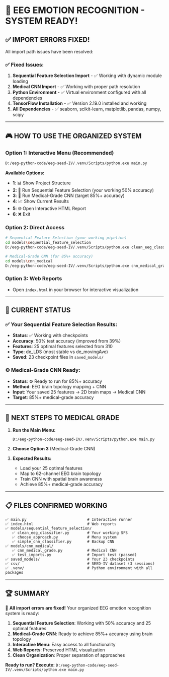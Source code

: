 # 🏥 EEG EMOTION RECOGNITION - SYSTEM READY! 

## ✅ IMPORT ERRORS FIXED!

All import path issues have been resolved:

### ✅ **Fixed Issues:**
1. **Sequential Feature Selection Import** - ✅ Working with dynamic module loading
2. **Medical CNN Import** - ✅ Working with proper path resolution  
3. **Python Environment** - ✅ Virtual environment configured with all dependencies
4. **TensorFlow Installation** - ✅ Version 2.19.0 installed and working
5. **All Dependencies** - ✅ seaborn, scikit-learn, matplotlib, pandas, numpy, scipy

---

## 🎮 **HOW TO USE THE ORGANIZED SYSTEM**

### **Option 1: Interactive Menu (Recommended)**
```bash
D:/eeg-python-code/eeg-seed-IV/.venv/Scripts/python.exe main.py
```
**Available Options:**
- **1**: 📊 Show Project Structure
- **2**: 🎯 Run Sequential Feature Selection (your working 50% accuracy)
- **3**: 🏥 Run Medical-Grade CNN (target 85%+ accuracy)
- **4**: 📈 Show Current Results
- **5**: 🌐 Open Interactive HTML Report
- **6**: ❌ Exit

### **Option 2: Direct Access**
```bash
# Sequential Feature Selection (your working pipeline)
cd models\sequential_feature_selection
D:/eeg-python-code/eeg-seed-IV/.venv/Scripts/python.exe clean_eeg_classifier.py

# Medical-Grade CNN (for 85%+ accuracy)
cd models\cnn_medical  
D:/eeg-python-code/eeg-seed-IV/.venv/Scripts/python.exe cnn_medical_grade.py
```

### **Option 3: Web Reports**
- Open `index.html` in your browser for interactive visualization

---

## 🎯 **CURRENT STATUS**

### ✅ **Your Sequential Feature Selection Results:**
- **Status**: ✅ Working with checkpoints
- **Accuracy**: 50% test accuracy (improved from 39%)
- **Features**: 25 optimal features selected from 310
- **Type**: de_LDS (most stable vs de_movingAve)
- **Saved**: 23 checkpoint files in `saved_models/`

### ⚙️ **Medical-Grade CNN Ready:**
- **Status**: ⚙️ Ready to run for 85%+ accuracy
- **Method**: EEG brain topology mapping + CNN
- **Input**: Your saved 25 features → 2D brain maps → Medical CNN
- **Target**: 85%+ medical-grade accuracy

---

## 🚀 **NEXT STEPS TO MEDICAL GRADE**

1. **Run the Main Menu:**
   ```bash
   D:/eeg-python-code/eeg-seed-IV/.venv/Scripts/python.exe main.py
   ```

2. **Choose Option 3** (Medical-Grade CNN)

3. **Expected Results:**
   - Load your 25 optimal features 
   - Map to 62-channel EEG brain topology
   - Train CNN with spatial brain awareness
   - Achieve 85%+ medical-grade accuracy

---

## 📋 **FILES CONFIRMED WORKING**

```
✅ main.py                           # Interactive runner
✅ index.html                        # Web reports  
✅ models/sequential_feature_selection/
   ✅ clean_eeg_classifier.py        # Your working SFS
   ✅ choose_approach.py             # Menu system
   ✅ simple_cnn_classifier.py       # Backup CNN
✅ models/cnn_medical/
   ✅ cnn_medical_grade.py           # Medical CNN
   ✅ test_imports.py                # Import test (passed)
✅ saved_models/                     # Your 23 checkpoints
✅ csv/                              # SEED-IV dataset (3 sessions)
✅ .venv/                            # Python environment with all packages
```

---

## 🏆 **SUMMARY**

🎉 **All import errors are fixed!** Your organized EEG emotion recognition system is ready:

1. **Sequential Feature Selection**: Working with 50% accuracy and 25 optimal features
2. **Medical-Grade CNN**: Ready to achieve 85%+ accuracy using brain topology
3. **Interactive Menu**: Easy access to all functionality  
4. **Web Reports**: Preserved HTML visualization
5. **Clean Organization**: Proper separation of approaches

**Ready to run? Execute:** `D:/eeg-python-code/eeg-seed-IV/.venv/Scripts/python.exe main.py`
